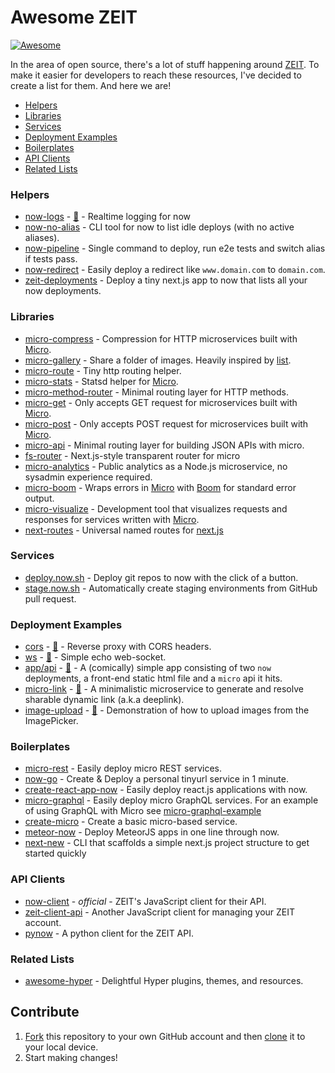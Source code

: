 # Awesome ZEIT

[![Awesome](https://cdn.rawgit.com/sindresorhus/awesome/d7305f38d29fed78fa85652e3a63e154dd8e8829/media/badge.svg)](https://github.com/sindresorhus/awesome)

In the area of open source, there's a lot of stuff happening around [ZEIT](https://zeit.co). To make it easier for developers to reach these resources, I've decided to create a list for them. And here we are!

- [Helpers](#helpers)
- [Libraries](#libraries)
- [Services](#services)
- [Deployment Examples](#deployment-examples)
- [Boilerplates](#boilerplates)
- [API Clients](#api-clients)
- [Related Lists](#related-lists)

### Helpers

- [now-logs](https://logs.now.sh) - [📖](https://github.com/berzniz/now-logs) - Realtime logging for now
- [now-no-alias](https://github.com/remy/now-no-alias) - CLI tool for now to list idle deploys (with no active aliases).
- [now-pipeline](https://github.com/bahmutov/now-pipeline) - Single command to deploy, run e2e tests and switch alias if tests pass.
- [now-redirect](https://github.com/vdanchenkov/now-redirect) - Easily deploy a redirect like `www.domain.com` to `domain.com`.
- [zeit-deployments](https://github.com/pranaygp/zeit-deployments) - Deploy a tiny next.js app to now that lists all your now deployments.

### Libraries

- [micro-compress](https://github.com/joakimbeng/micro-compress) - Compression for HTTP microservices built with [Micro](https://github.com/zeit/micro).
- [micro-gallery](https://github.com/andreasmcdermott/micro-gallery) - Share a folder of images. Heavily inspired by [list](https://github.com/zeit/micro-list).
- [micro-route](https://github.com/dotcypress/micro-route) - Tiny http routing helper.
- [micro-stats](https://github.com/dotcypress/micro-stats) - Statsd helper for [Micro](https://github.com/zeit/micro).
- [micro-method-router](https://github.com/jamo/micro-method-router) - Minimal routing layer for HTTP methods.
- [micro-get](https://github.com/romuloalves/micro-get) - Only accepts GET request for microservices built with [Micro](https://github.com/zeit/micro).
- [micro-post](https://github.com/romuloalves/micro-post) - Only accepts POST request for microservices built with [Micro](https://github.com/zeit/micro).
- [micro-api](https://github.com/possibilities/micro-api) - Minimal routing layer for building JSON APIs with micro.
- [fs-router](https://github.com/jesseditson/fs-router) - Next.js-style transparent router for micro
- [micro-analytics](https://github.com/mxstbr/micro-analytics) - Public analytics as a Node.js microservice, no sysadmin experience required. 
- [micro-boom](https://github.com/onbjerg/micro-boom) - Wraps errors in [Micro](https://github.com/zeit/micro) with [Boom](https://github.com/onbjerg/micro-boom) for standard error output.
- [micro-visualize](https://github.com/onbjerg/micro-visualize) - Development tool that visualizes requests and responses for services written with [Micro](https://github.com/zeit/micro).
- [next-routes](https://github.com/fridays/next-routes) - Universal named routes for [next.js](https://github.com/zeit/next.js)

### Services

- [deploy.now.sh](https://deploy.now.sh) - Deploy git repos to now with the click of a button.
- [stage.now.sh](https://stage.now.sh) - Automatically create staging environments from GitHub pull request.

### Deployment Examples

- [cors](https://cors.now.sh) - [📖](https://github.com/hemanth/cors-now) - Reverse proxy with CORS headers.
- [ws](https://ws.now.sh) - [📖](https://github.com/hemanth/ws-now) - Simple echo web-socket.
- [app/api](https://app.l3.wtf) - [📖](https://github.com/mbilokonsky/now-service-example) - A (comically) simple app consisting of two `now` deployments, a front-end static html file and a `micro` api it hits.
- [micro-link](https://micro-link.now.sh) - [📖](https://github.com/xkawi/micro-link) - A minimalistic microservice to generate and resolve sharable dynamic link (a.k.a deeplink).
- [image-upload](https://getexponent.com/@community/image-upload-example) - [📖](https://github.com/exponentjs/image-upload-example) - Demonstration of how to upload images from the ImagePicker.

### Boilerplates

- [micro-rest](https://github.com/hyperfuse/micro-rest) - Easily deploy micro REST services.
- [now-go](https://github.com/amio/now-go) - Create & Deploy a personal tinyurl service in 1 minute.
- [create-react-app-now](https://github.com/xkawi/create-react-app-now) - Easily deploy react.js applications with now.
- [micro-graphql](https://github.com/hyperfuse/micro-graphql) - Easily deploy micro GraphQL services. For an example of using GraphQL with Micro see [micro-graphql-example](https://www.github.com/timneutkens/micro-graphql)
- [create-micro](https://github.com/romuloalves/create-micro) - Create a basic micro-based service.
- [meteor-now](https://github.com/mazlix/meteor-now) - Deploy MeteorJS apps in one line through now.
- [next-new](https://github.com/ntwcklng/next-new) - CLI that scaffolds a simple next.js project structure to get started quickly

### API Clients

- [now-client](https://github.com/zeit/now-client) - *official* - ZEIT's JavaScript client for their API.
- [zeit-client-api](https://github.com/massless/zeit-client-api) - Another JavaScript client for managing your ZEIT account.
- [pynow](https://github.com/controversial/pynow) - A python client for the ZEIT API.

### Related Lists

- [awesome-hyper](https://github.com/bnb/awesome-hyper) - Delightful Hyper plugins, themes, and resources.

## Contribute

1. [Fork](https://help.github.com/articles/fork-a-repo/) this repository to your own GitHub account and then [clone](https://help.github.com/articles/cloning-a-repository/) it to your local device.
2. Start making changes!
